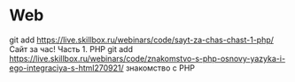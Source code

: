 # Web 
git add <https://live.skillbox.ru/webinars/code/sayt-za-chas-chast-1-php/> Сайт за час! Часть 1. PHP
git add <https://live.skillbox.ru/webinars/code/znakomstvo-s-php-osnovy-yazyka-i-ego-integraciya-s-html270921/> знакомство с PHP
